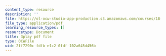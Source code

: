 ```yaml
---
content_type: resource
description: ''
file: https://ol-ocw-studio-app-production.s3.amazonaws.com/courses/18-01sc-single-variable-calculus-fall-2010/2ff7290cfdfbe1c20fdf102a645d456b_JXPe2J069c.pdf
file_type: application/pdf
learning_resource_types: []
resourcetype: Document
title: 3play pdf file
type: OCWFile
uid: 2ff7290c-fdfb-e1c2-0fdf-102a645d456b
---
```

